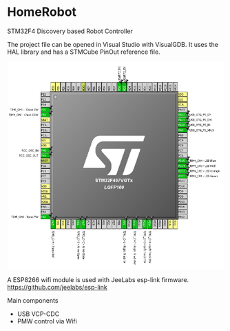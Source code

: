 # HomeRobot

STM32F4 Discovery based Robot Controller

The project file can be opened in Visual Studio with VisualGDB.
It uses the HAL library and has a STMCube PinOut reference file.

![PinOut](PinOut.png)

A ESP8266 wifi module is used with JeeLabs esp-link firmware.
https://github.com/jeelabs/esp-link

Main components
- USB VCP-CDC
- PMW control via Wifi
